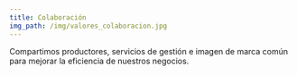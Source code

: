```yaml
---
title: Colaboración
img_path: /img/valores_colaboracion.jpg
---
```

Compartimos productores, servicios de gestión e imagen de marca común para mejorar la eficiencia de nuestros negocios.